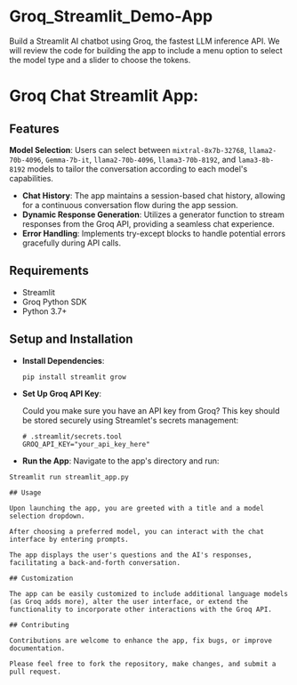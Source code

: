 # Groq_Streamlit_Demo-App
Build a Streamlit AI chatbot using Groq, the fastest LLM inference API. We will review the code for building the app to include a menu option to select the model type and a slider to choose the tokens.
# Groq Chat Streamlit App:

## Features

**Model Selection**: Users can select between `mixtral-8x7b-32768`, `llama2-70b-4096`, `Gemma-7b-it`, `llama2-70b-4096`, `llama3-70b-8192`, and `lama3-8b-8192` models to tailor the conversation according to each model's capabilities.
- **Chat History**: The app maintains a session-based chat history, allowing for a continuous conversation flow during the app session.
- **Dynamic Response Generation**: Utilizes a generator function to stream responses from the Groq API, providing a seamless chat experience.
- **Error Handling**: Implements try-except blocks to handle potential errors gracefully during API calls.

## Requirements

- Streamlit
- Groq Python SDK
- Python 3.7+

## Setup and Installation

- **Install Dependencies**:

  ```bash
  pip install streamlit grow
  ```

- **Set Up Groq API Key**:

  Could you make sure you have an API key from Groq? This key should be stored securely using Streamlet's secrets management:

  ``` tool
  # .streamlit/secrets.tool
  GROQ_API_KEY="your_api_key_here"
  ```

- **Run the App**:
  Navigate to the app's directory and run:

```CMD
Streamlit run streamlit_app.py

## Usage

Upon launching the app, you are greeted with a title and a model selection dropdown.

After choosing a preferred model, you can interact with the chat interface by entering prompts.

The app displays the user's questions and the AI's responses, facilitating a back-and-forth conversation.

## Customization

The app can be easily customized to include additional language models (as Groq adds more), alter the user interface, or extend the functionality to incorporate other interactions with the Groq API.

## Contributing

Contributions are welcome to enhance the app, fix bugs, or improve documentation.

Please feel free to fork the repository, make changes, and submit a pull request.
